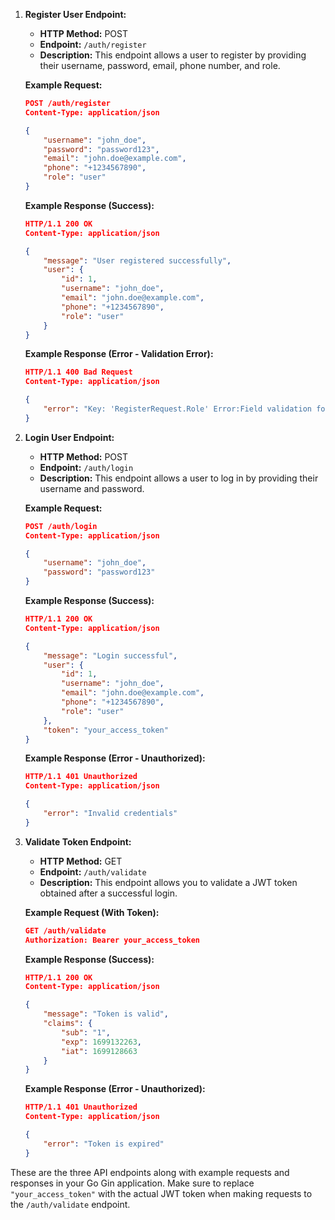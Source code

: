 1. **Register User Endpoint:**

   - **HTTP Method:** POST
   - **Endpoint:** `/auth/register`
   - **Description:** This endpoint allows a user to register by providing their username, password, email, phone number, and role.

   **Example Request:**

   ```json
   POST /auth/register
   Content-Type: application/json

   {
       "username": "john_doe",
       "password": "password123",
       "email": "john.doe@example.com",
       "phone": "+1234567890",
       "role": "user"
   }
   ```

   **Example Response (Success):**

   ```json
   HTTP/1.1 200 OK
   Content-Type: application/json

   {
       "message": "User registered successfully",
       "user": {
           "id": 1,
           "username": "john_doe",
           "email": "john.doe@example.com",
           "phone": "+1234567890",
           "role": "user"
       }
   }
   ```

   **Example Response (Error - Validation Error):**

   ```json
   HTTP/1.1 400 Bad Request
   Content-Type: application/json

   {
       "error": "Key: 'RegisterRequest.Role' Error:Field validation for 'Role' failed on the 'enum' tag"
   }
   ```

2. **Login User Endpoint:**

   - **HTTP Method:** POST
   - **Endpoint:** `/auth/login`
   - **Description:** This endpoint allows a user to log in by providing their username and password.

   **Example Request:**

   ```json
   POST /auth/login
   Content-Type: application/json

   {
       "username": "john_doe",
       "password": "password123"
   }
   ```

   **Example Response (Success):**

   ```json
   HTTP/1.1 200 OK
   Content-Type: application/json

   {
       "message": "Login successful",
       "user": {
           "id": 1,
           "username": "john_doe",
           "email": "john.doe@example.com",
           "phone": "+1234567890",
           "role": "user"
       },
       "token": "your_access_token"
   }
   ```

   **Example Response (Error - Unauthorized):**

   ```json
   HTTP/1.1 401 Unauthorized
   Content-Type: application/json

   {
       "error": "Invalid credentials"
   }
   ```

3. **Validate Token Endpoint:**

   - **HTTP Method:** GET
   - **Endpoint:** `/auth/validate`
   - **Description:** This endpoint allows you to validate a JWT token obtained after a successful login.

   **Example Request (With Token):**

   ```json
   GET /auth/validate
   Authorization: Bearer your_access_token
   ```

   **Example Response (Success):**

   ```json
   HTTP/1.1 200 OK
   Content-Type: application/json

   {
       "message": "Token is valid",
       "claims": {
           "sub": "1",
           "exp": 1699132263,
           "iat": 1699128663
       }
   }
   ```

   **Example Response (Error - Unauthorized):**

   ```json
   HTTP/1.1 401 Unauthorized
   Content-Type: application/json

   {
       "error": "Token is expired"
   }
   ```

These are the three API endpoints along with example requests and responses in your Go Gin application. Make sure to replace `"your_access_token"` with the actual JWT token when making requests to the `/auth/validate` endpoint.
